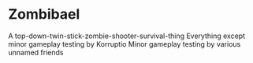 # Zombibael
A top-down-twin-stick-zombie-shooter-survival-thing
Everything except minor gameplay testing by Korruptio
Minor gameplay testing by various unnamed friends
